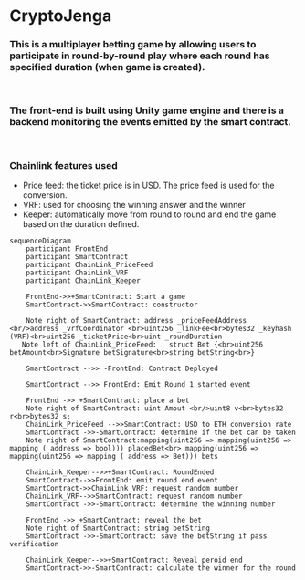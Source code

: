# CryptoJenga
### This is a multiplayer betting game by allowing users to participate in round-by-round play where each round has specified duration (when game is created).
<br>

### The front-end is built using Unity game engine and there is a backend monitoring the events emitted by the smart contract.
<br>

### Chainlink features used
- Price feed: the ticket price is in USD. The price feed is used for the conversion.
- VRF: used for choosing the winning answer and the winner
- Keeper: automatically move from round to round and end the game based on the duration defined.

```mermaid
sequenceDiagram
    participant FrontEnd
    participant SmartContract
    participant ChainLink_PriceFeed
    participant ChainLink_VRF
    participant ChainLink_Keeper

    FrontEnd->>+SmartContract: Start a game
    SmartContract->>SmartContract: constructor 

    Note right of SmartContract: address _priceFeedAddress <br/>address _vrfCoordinator <br>uint256 _linkFee<br>bytes32 _keyhash (VRF)<br>uint256 _ticketPrice<br>uint _roundDuration
   Note left of ChainLink_PriceFeed:   struct Bet {<br>uint256 betAmount<br>Signature betSignature<br>string betString<br>}
 
    SmartContract -->> -FrontEnd: Contract Deployed

    SmartContract -->> FrontEnd: Emit Round 1 started event

    FrontEnd ->> +SmartContract: place a bet
    Note right of SmartContract: uint Amout <br/>uint8 v<br>bytes32 r<br>bytes32 s;
    ChainLink_PriceFeed -->>SmartContract: USD to ETH conversion rate
    SmartContract ->>-SmartContract: determine if the bet can be taken
    Note right of SmartContract:mapping(uint256 => mapping(uint256 => mapping ( address => bool))) placedBet<br> mapping(uint256 => mapping(uint256 => mapping ( address => Bet))) bets

    ChainLink_Keeper-->>+SmartContract: RoundEnded
    SmartContract-->>FrontEnd: emit round end event
    SmartContract->>ChainLink_VRF: request random number
    ChainLink_VRF-->>SmartContract: request random number
    SmartContract ->>-SmartContract: determine the winning number

    FrontEnd ->> +SmartContract: reveal the bet
    Note right of SmartContract: string betString
    SmartContract ->>-SmartContract: save the betString if pass verification

    ChainLink_Keeper-->>+SmartContract: Reveal peroid end
    SmartContract->>-SmartContract: calculate the winner for the round
```
